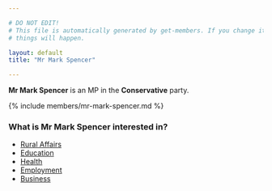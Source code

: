```yaml
---

# DO NOT EDIT!
# This file is automatically generated by get-members. If you change it, bad
# things will happen.

layout: default
title: "Mr Mark Spencer"

---
```


**Mr Mark Spencer** is an MP in the **Conservative** party.

{% include members/mr-mark-spencer.md %}

### What is Mr Mark Spencer interested in?


* [Rural Affairs](/interests/rural-affairs.html)
* [Education](/interests/education.html)
* [Health](/interests/health.html)
* [Employment](/interests/employment.html)
* [Business](/interests/business.html)
